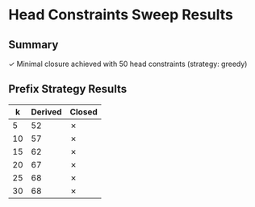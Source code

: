 # Head Constraints Sweep Results

## Summary
✓ Minimal closure achieved with 50 head constraints (strategy: greedy)

## Prefix Strategy Results
| k | Derived | Closed |
|---|---------|--------|
| 5 | 52 | ✗ |
| 10 | 57 | ✗ |
| 15 | 62 | ✗ |
| 20 | 67 | ✗ |
| 25 | 68 | ✗ |
| 30 | 68 | ✗ |
